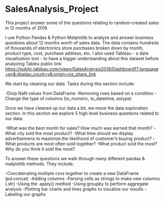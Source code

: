 # SalesAnalysis_Project
This project answer some of the questions relating to random-created sales in 12 months of 2019.

I use Python Pandas & Python Matplotlib to analyze and answer business questions about 12 months worth of sales data. The data contains hundreds of thousands of electronics store purchases broken down by month, product type, cost, purchase address, etc.
I also used Tableau - a data visualization tool - to have a bigger understanding about this dataset before analyzing
Tableu public link: https://public.tableau.com/views/SalesAnalysis2019/Dashboard1?:language=en&:display_count=y&:origin=viz_share_link

We start by cleaning our data. Tasks during this section include:

-Drop NaN values from DataFrame
-Removing rows based on a condition
-Change the type of columns (to_numeric, to_datetime, astype)

Once we have cleaned up our data a bit, we move the data exploration section. In this section we explore 5 high level business questions related to our data:

-What was the best month for sales? How much was earned that month?
-What city sold the most product?
-What time should we display advertisemens to maximize the likelihood of customer’s buying product?
-What products are most often sold together?
-What product sold the most? Why do you think it sold the most?

To answer these questions we walk through many different pandas & matplotlib methods. They include:

-Concatenating multiple csvs together to create a new DataFrame (pd.concat)
-Adding columns
-Parsing cells as strings to make new columns (.str)
-Using the .apply() method
-Using groupby to perform aggregate analysis
-Plotting bar charts and lines graphs to visualize our results
-Labeling our graphs
